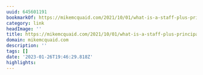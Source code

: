 ```yaml
---
uuid: 645601191
bookmarkOf: https://mikemcquaid.com/2021/10/01/what-is-a-staff-plus-principal-engineer/
category: link
headImage: ''
title: https://mikemcquaid.com/2021/10/01/what-is-a-staff-plus-principal-engineer/
domain: mikemcquaid.com
description: ''
tags: []
date: '2023-01-26T19:46:29.818Z'
highlights: 
---
```



